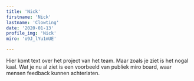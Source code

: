 ```yaml
---
title: 'Nick'
firstname: 'Nick'
lastname: 'Clowting'
date: '2020-01-13'
profile_img: 'Nick' 
miro: 'o9J_lYu1mUE'

---
```


Hier komt text over het project van het team. Maar zoals je ziet is het nogal kaal. Wat je nu al ziet is een voorbeeld van publiek miro board, waar mensen feedback kunnen achterlaten.

